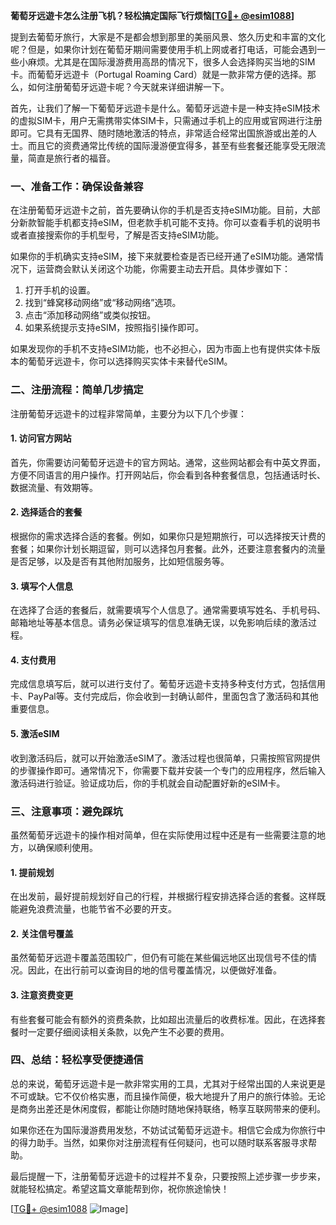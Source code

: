 **葡萄牙远遊卡怎么注册飞机？轻松搞定国际飞行烦恼[[TG💪+ @esim1088](https://t.me/s/esim1088)]**

提到去葡萄牙旅行，大家是不是都会想到那里的美丽风景、悠久历史和丰富的文化呢？但是，如果你计划在葡萄牙期间需要使用手机上网或者打电话，可能会遇到一些小麻烦。尤其是在国际漫游费用高昂的情况下，很多人会选择购买当地的SIM卡。而葡萄牙远遊卡（Portugal Roaming Card）就是一款非常方便的选择。那么，如何注册葡萄牙远遊卡呢？今天就来详细讲解一下。

首先，让我们了解一下葡萄牙远遊卡是什么。葡萄牙远遊卡是一种支持eSIM技术的虚拟SIM卡，用户无需携带实体SIM卡，只需通过手机上的应用或官网进行注册即可。它具有无国界、随时随地激活的特点，非常适合经常出国旅游或出差的人士。而且它的资费通常比传统的国际漫游便宜得多，甚至有些套餐还能享受无限流量，简直是旅行者的福音。

### **一、准备工作：确保设备兼容**

在注册葡萄牙远遊卡之前，首先要确认你的手机是否支持eSIM功能。目前，大部分新款智能手机都支持eSIM，但老款手机可能不支持。你可以查看手机的说明书或者直接搜索你的手机型号，了解是否支持eSIM功能。

如果你的手机确实支持eSIM，接下来就要检查是否已经开通了eSIM功能。通常情况下，运营商会默认关闭这个功能，你需要主动去开启。具体步骤如下：

1. 打开手机的设置。
2. 找到“蜂窝移动网络”或“移动网络”选项。
3. 点击“添加移动网络”或类似按钮。
4. 如果系统提示支持eSIM，按照指引操作即可。

如果发现你的手机不支持eSIM功能，也不必担心，因为市面上也有提供实体卡版本的葡萄牙远遊卡，你可以选择购买实体卡来替代eSIM。

### **二、注册流程：简单几步搞定**

注册葡萄牙远遊卡的过程非常简单，主要分为以下几个步骤：

#### **1. 访问官方网站**

首先，你需要访问葡萄牙远遊卡的官方网站。通常，这些网站都会有中英文界面，方便不同语言的用户操作。打开网站后，你会看到各种套餐信息，包括通话时长、数据流量、有效期等。

#### **2. 选择适合的套餐**

根据你的需求选择合适的套餐。例如，如果你只是短期旅行，可以选择按天计费的套餐；如果你计划长期逗留，则可以选择包月套餐。此外，还要注意套餐内的流量是否足够，以及是否有其他附加服务，比如短信服务等。

#### **3. 填写个人信息**

在选择了合适的套餐后，就需要填写个人信息了。通常需要填写姓名、手机号码、邮箱地址等基本信息。请务必保证填写的信息准确无误，以免影响后续的激活过程。

#### **4. 支付费用**

完成信息填写后，就可以进行支付了。葡萄牙远遊卡支持多种支付方式，包括信用卡、PayPal等。支付完成后，你会收到一封确认邮件，里面包含了激活码和其他重要信息。

#### **5. 激活eSIM**

收到激活码后，就可以开始激活eSIM了。激活过程也很简单，只需按照官网提供的步骤操作即可。通常情况下，你需要下载并安装一个专门的应用程序，然后输入激活码进行验证。验证成功后，你的手机就会自动配置好新的eSIM卡。

### **三、注意事项：避免踩坑**

虽然葡萄牙远遊卡的操作相对简单，但在实际使用过程中还是有一些需要注意的地方，以确保顺利使用。

#### **1. 提前规划**

在出发前，最好提前规划好自己的行程，并根据行程安排选择合适的套餐。这样既能避免浪费流量，也能节省不必要的开支。

#### **2. 关注信号覆盖**

虽然葡萄牙远遊卡覆盖范围较广，但仍有可能在某些偏远地区出现信号不佳的情况。因此，在出行前可以查询目的地的信号覆盖情况，以便做好准备。

#### **3. 注意资费变更**

有些套餐可能会有额外的资费条款，比如超出流量后的收费标准。因此，在选择套餐时一定要仔细阅读相关条款，以免产生不必要的费用。

### **四、总结：轻松享受便捷通信**

总的来说，葡萄牙远遊卡是一款非常实用的工具，尤其对于经常出国的人来说更是不可或缺。它不仅价格实惠，而且操作简便，极大地提升了用户的旅行体验。无论是商务出差还是休闲度假，都能让你随时随地保持联络，畅享互联网带来的便利。

如果你还在为国际漫游费用发愁，不妨试试葡萄牙远遊卡。相信它会成为你旅行中的得力助手。当然，如果你对注册流程有任何疑问，也可以随时联系客服寻求帮助。

最后提醒一下，注册葡萄牙远遊卡的过程并不复杂，只要按照上述步骤一步步来，就能轻松搞定。希望这篇文章能帮到你，祝你旅途愉快！

[[TG💪+ @esim1088](https://t.me/s/esim1088) ![Image](https://i.postimg.cc/4NQfJmqS/Snipaste-2025-05-13-00-14-12.png)]